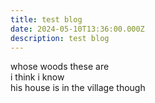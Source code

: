 ```yaml
---
title: test blog
date: 2024-05-10T13:36:00.000Z
description: test blog
---
```

whose woods these are\
i think  i know\
his house is in the village though
